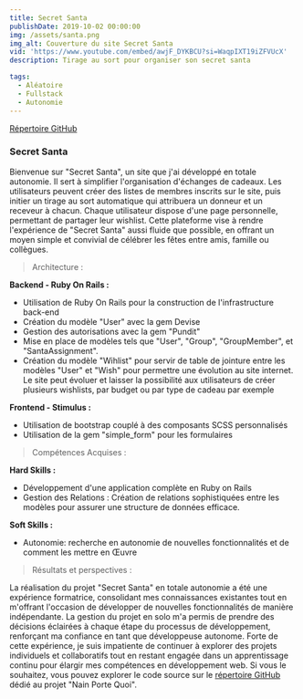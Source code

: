```yaml
---
title: Secret Santa 
publishDate: 2019-10-02 00:00:00
img: /assets/santa.png
img_alt: Couverture du site Secret Santa
vid: 'https://www.youtube.com/embed/awjF_DYKBCU?si=WaqpIXT19iZFVUcX'
description: Tirage au sort pour organiser son secret santa

tags:
  - Aléatoire
  - Fullstack
  - Autonomie
---
```


<a href="https://github.com/ManueGI/nain-porte-quoi.git"> Répertoire GitHub</a>

### Secret Santa

Bienvenue sur "Secret Santa", un site que j'ai développé en totale autonomie. Il sert à simplifier l'organisation d'échanges de cadeaux. Les utilisateurs peuvent créer des listes de membres inscrits sur le site, puis initier un tirage au sort automatique qui attribuera un donneur et un receveur à chacun. Chaque utilisateur dispose d'une page personnelle, permettant de partager leur wishlist. Cette plateforme vise à rendre l'expérience de "Secret Santa" aussi fluide que possible, en offrant un moyen simple et convivial de célébrer les fêtes entre amis, famille ou collègues.

> Architecture :

<strong>Backend - Ruby On Rails :</strong>
<ul>
  <li>Utilisation de Ruby On Rails pour la construction de l'infrastructure back-end</li>
  <li>Création du modèle "User" avec la gem Devise</li>
  <li>Gestion des autorisations avec la gem "Pundit"</li>
  <li>Mise en place de modèles tels que "User", "Group", "GroupMember", et "SantaAssignment".</li>
  <li>Création du modèle "Wihlist" pour servir de table de jointure entre les modèles "User" et "Wish" pour permettre une évolution au site internet. Le site peut évoluer et laisser la possibilité aux utilisateurs de créer plusieurs wishlists, par budget ou par type de cadeau par exemple</li>
</ul>

<strong>Frontend - Stimulus :</strong>
<ul>
  <li>Utilisation de bootstrap couplé à des composants SCSS personnalisés</li>
  <li>Utilisation de la gem "simple_form" pour les formulaires</li>
</ul>

> Compétences Acquises :

<strong>Hard Skills :</strong>
<ul>
  <li>Développement d'une application complète en Ruby on Rails</li>
  <li>Gestion des Relations : Création de relations sophistiquées entre les modèles pour assurer une structure de données efficace.</li>
</ul>

<strong>Soft Skills :</strong>
<ul>
  <li>Autonomie: recherche en autonomie de nouvelles fonctionnalités et de comment les mettre en Œuvre</li>
</ul>

> Résultats et perspectives :

La réalisation du projet "Secret Santa" en totale autonomie a été une expérience formatrice, consolidant mes connaissances existantes tout en m'offrant l'occasion de développer de nouvelles fonctionnalités de manière indépendante. La gestion du projet en solo m'a permis de prendre des décisions éclairées à chaque étape du processus de développement, renforçant ma confiance en tant que développeuse autonome. Forte de cette expérience, je suis impatiente de continuer à explorer des projets individuels et collaboratifs tout en restant engagée dans un apprentissage continu pour élargir mes compétences en développement web.
Si vous le souhaitez, vous pouvez explorer le code source sur le <a href="https://github.com/ManueGI/secret_santa.git"> répertoire GitHub</a> dédié au projet "Nain Porte Quoi".

